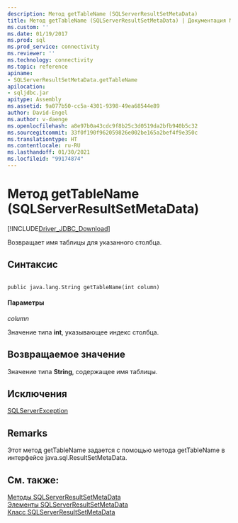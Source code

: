 ```yaml
---
description: Метод getTableName (SQLServerResultSetMetaData)
title: Метод getTableName (SQLServerResultSetMetaData) | Документация Майкрософт
ms.custom: ''
ms.date: 01/19/2017
ms.prod: sql
ms.prod_service: connectivity
ms.reviewer: ''
ms.technology: connectivity
ms.topic: reference
apiname:
- SQLServerResultSetMetaData.getTableName
apilocation:
- sqljdbc.jar
apitype: Assembly
ms.assetid: 9a077b50-cc5a-4301-9398-49ea68544e89
author: David-Engel
ms.author: v-daenge
ms.openlocfilehash: a8e97b0a43cdc9f8b25c3d0519da2bfb940b5c32
ms.sourcegitcommit: 33f0f190f962059826e002be165a2bef4f9e350c
ms.translationtype: HT
ms.contentlocale: ru-RU
ms.lasthandoff: 01/30/2021
ms.locfileid: "99174874"
---
```

# <a name="gettablename-method-sqlserverresultsetmetadata"></a>Метод getTableName (SQLServerResultSetMetaData)
[!INCLUDE[Driver_JDBC_Download](../../../includes/driver_jdbc_download.md)]

  Возвращает имя таблицы для указанного столбца.  
  
## <a name="syntax"></a>Синтаксис  
  
```  
  
public java.lang.String getTableName(int column)  
```  
  
#### <a name="parameters"></a>Параметры  
 *column*  
  
 Значение типа **int**, указывающее индекс столбца.  
  
## <a name="return-value"></a>Возвращаемое значение  
 Значение типа **String**, содержащее имя таблицы.  
  
## <a name="exceptions"></a>Исключения  
 [SQLServerException](../../../connect/jdbc/reference/sqlserverexception-class.md)  
  
## <a name="remarks"></a>Remarks  
 Этот метод getTableName задается с помощью метода getTableName в интерфейсе java.sql.ResultSetMetaData.  
  
## <a name="see-also"></a>См. также:  
 [Методы SQLServerResultSetMetaData](../../../connect/jdbc/reference/sqlserverresultsetmetadata-methods.md)   
 [Элементы SQLServerResultSetMetaData](../../../connect/jdbc/reference/sqlserverresultsetmetadata-members.md)   
 [Класс SQLServerResultSetMetaData](../../../connect/jdbc/reference/sqlserverresultsetmetadata-class.md)  
  
  
